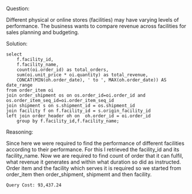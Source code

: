 Question:

 Different physical or online stores (facilities) may have varying levels of performance. The business wants to compare revenue across facilities for sales planning and budgeting.

Solution:
```
select
	f.facility_id,
	f.facility_name,
	count(oi.order_id) as total_orders,
	sum(oi.unit_price * oi.quantity) as total_revenue,
	CONCAT(MIN(oh.order_date), ' to ', MAX(oh.order_date)) AS date_range
from order_item oi
join order_shipment os on os.order_id=oi.order_id and os.order_item_seq_id=oi.order_item_seq_id
join shipment s on s.shipment_id = os.shipment_id
join facility f on f.facility_id = s.origin_facility_id
left join order_header oh on  oh.order_id = oi.order_id 
	group by f.facility_id,f.facility_name;
```
Reasoning:

Since here we were required to find the performance of different facilities according to their performance. For this I retrieved the facility_id and its facility_name. Now we are required to find count of order that it can fulfil, what revenue it generates and within what duration so did as instructed.
Order item and the facility which serves it is required so we started from order_item then order_shipment, shipmemt and then facility.

```
Query Cost: 93,437.24
```
